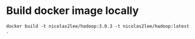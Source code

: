 # Build docker image locally
    docker build -t nicolas2lee/hadoop:3.0.3 -t nicolas2lee/hadoop:latest .